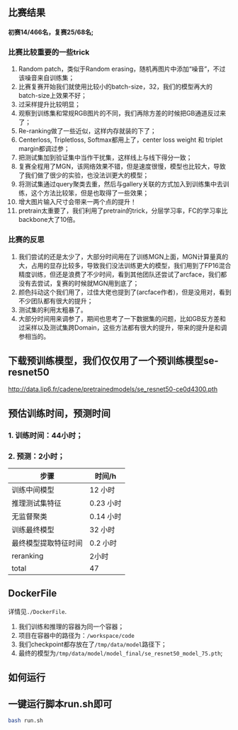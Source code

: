 ## 比赛结果
#### 初赛14/466名，复赛25/68名;

### 比赛比较重要的一些trick
1. Random patch，类似于Random erasing，随机再图片中添加“噪音”，不过该噪音来自训练集；
2. 比赛复赛开始我们就使用比较小的batch-size，32，我们的模型再大的batch-size上效果不好；
3. 过采样提升比较明显；
4. 观察到训练集和常规RGB图片的不同，我们再除方差的时候把GB通道反过来了；
5. Re-ranking做了一些近似，这样内存就装的下了；
6. Centerloss, Tripletloss, Softmax都用上了，center loss weight 和 triplet margin都调过参；
7. 把测试集加到验证集中当作干扰集，这样线上与线下得分一致；
8. 复赛全程用了MGN，该网络效果不错，但是速度很慢，模型也比较大，导致了我们做了很少的实验，也没法训更大的模型；
9. 将测试集通过query聚类去重，然后与gallery关联的方式加入到训练集中去训练，这个方法比较笨，但是也取得了一些效果；  
10. 增大图片输入尺寸会带来一两个点的提升！
11. pretrain太重要了，我们利用了pretrain的trick，分层学习率，FC的学习率比backbone大了10倍。

### 比赛的反思
1. 我们尝试的还是太少了，大部分时间用在了训练MGN上面，MGN计算量真的大，占用的显存比较多，导致我们没法训练更大的模型，我们用到了FP16混合精度训练，但还是浪费了不少时间，看到其他团队还尝试了arcface，我们都没有去尝试，复赛的时候就MGN用到底了；
2. 颜色抖动这个我们用了，过佳大佬也提到了(arcface作者)，但是没用对，看到不少团队都有很大的提升；
3. 测试集的利用太粗暴了。
4. 大部分时间用来调参了，期间也思考了一下数据集的问题，比如GB反方差和过采样以及测试集跨Domain，这些方法都有很大的提升，带来的提升是和调参相当的。

## 下载预训练模型，我们仅仅用了一个预训练模型se-resnet50
http://data.lip6.fr/cadene/pretrainedmodels/se_resnet50-ce0d4300.pth

## 预估训练时间，预测时间
### 1. 训练时间：44小时；
### 2. 预测：2小时；  

| 步骤         | 时间/h    |
|------------|---------|
| 训练中间模型     | 12 小时   |
| 推理测试集特征    | 0.23 小时 |
| 无监督聚类      | 0.14 小时 |
| 训练最终模型     | 32 小时   |
| 最终模型提取特征时间 | 0.2 小时  |
| reranking  | 2小时     |
| total      | 47      |

## DockerFile

详情见`./DockerFile`.
1. 我们训练和推理的容器为同一个容器；
2. 项目在容器中的路径为：`/workspace/code`
3. 我们checkpoint都存放在了`/tmp/data/model`路径下；
4. 最终的模型为`/tmp/data/model/model_final/se_resnet50_model_75.pth`;

## 如何运行
## 一键运行脚本run.sh即可
```bash
bash run.sh
```
